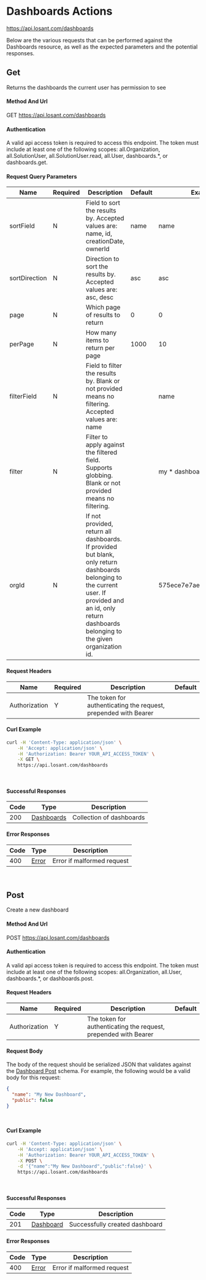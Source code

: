 # Dashboards Actions

https://api.losant.com/dashboards

Below are the various requests that can be performed against the
Dashboards resource, as well as the expected
parameters and the potential responses.

## Get

Returns the dashboards the current user has permission to see

#### Method And Url

GET https://api.losant.com/dashboards

#### Authentication
A valid api access token is required to access this endpoint. The token must
include at least one of the following scopes:
all.Organization, all.SolutionUser, all.SolutionUser.read, all.User, dashboards.*, or dashboards.get.

#### Request Query Parameters

| Name | Required | Description | Default | Example |
| ---- | -------- | ----------- | ------- | ------- |
| sortField | N | Field to sort the results by. Accepted values are: name, id, creationDate, ownerId | name | name |
| sortDirection | N | Direction to sort the results by. Accepted values are: asc, desc | asc | asc |
| page | N | Which page of results to return | 0 | 0 |
| perPage | N | How many items to return per page | 1000 | 10 |
| filterField | N | Field to filter the results by. Blank or not provided means no filtering. Accepted values are: name |  | name |
| filter | N | Filter to apply against the filtered field. Supports globbing. Blank or not provided means no filtering. |  | my * dashboard |
| orgId | N | If not provided, return all dashboards. If provided but blank, only return dashboards belonging to the current user. If provided and an id, only return dashboards belonging to the given organization id. |  | 575ece7e7ae143cd83dc4a9c |

#### Request Headers

| Name | Required | Description | Default |
| ---- | -------- | ----------- | ------- |
| Authorization | Y | The token for authenticating the request, prepended with Bearer | |

#### Curl Example

```bash
curl -H 'Content-Type: application/json' \
    -H 'Accept: application/json' \
    -H 'Authorization: Bearer YOUR_API_ACCESS_TOKEN' \
    -X GET \
    https://api.losant.com/dashboards
```
<br/>

#### Successful Responses

| Code | Type | Description |
| ---- | ---- | ----------- |
| 200 | [Dashboards](schemas.md#dashboards) | Collection of dashboards |

#### Error Responses

| Code | Type | Description |
| ---- | ---- | ----------- |
| 400 | [Error](schemas.md#error) | Error if malformed request |

<br/>

## Post

Create a new dashboard

#### Method And Url

POST https://api.losant.com/dashboards

#### Authentication
A valid api access token is required to access this endpoint. The token must
include at least one of the following scopes:
all.Organization, all.User, dashboards.*, or dashboards.post.

#### Request Headers

| Name | Required | Description | Default |
| ---- | -------- | ----------- | ------- |
| Authorization | Y | The token for authenticating the request, prepended with Bearer | |

#### Request Body

The body of the request should be serialized JSON that validates against
the [Dashboard Post](schemas.md#dashboard-post) schema. For example, the following would be a
valid body for this request:

```json
{
  "name": "My New Dashboard",
  "public": false
}
```
<small><br/></small>

#### Curl Example

```bash
curl -H 'Content-Type: application/json' \
    -H 'Accept: application/json' \
    -H 'Authorization: Bearer YOUR_API_ACCESS_TOKEN' \
    -X POST \
    -d '{"name":"My New Dashboard","public":false}' \
    https://api.losant.com/dashboards
```
<br/>

#### Successful Responses

| Code | Type | Description |
| ---- | ---- | ----------- |
| 201 | [Dashboard](schemas.md#dashboard) | Successfully created dashboard |

#### Error Responses

| Code | Type | Description |
| ---- | ---- | ----------- |
| 400 | [Error](schemas.md#error) | Error if malformed request |

<br/>

